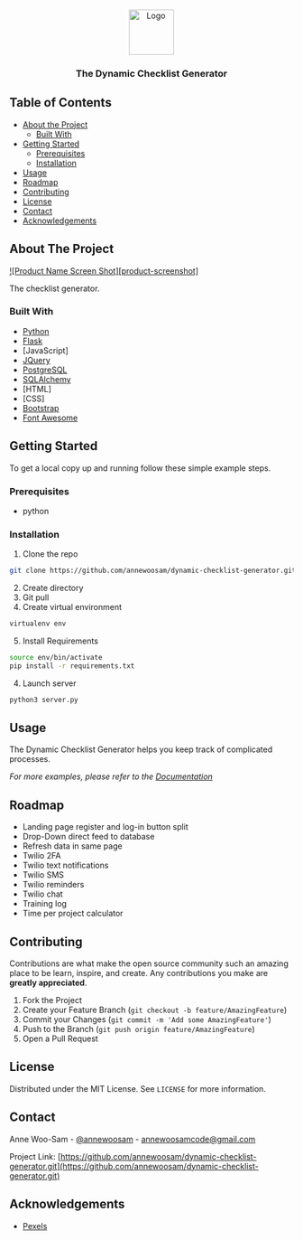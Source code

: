 <!--
*** Thanks for checking out this README Template. If you have a suggestion that would
*** make this better, please fork the repo and create a pull request or simply open
*** an issue with the tag "enhancement".
*** Thanks again! Now go create something AMAZING! :D
-->





<!-- PROJECT SHIELDS -->
<!--
*** I'm using markdown "reference style" links for readability.
*** Reference links are enclosed in brackets [ ] instead of parentheses ( ).
*** See the bottom of this document for the declaration of the reference variables
*** for contributors-url, forks-url, etc. This is an optional, concise syntax you may use.
*** https://www.markdownguide.org/basic-syntax/#reference-style-links
-->




<!-- PROJECT LOGO -->
<br />
<p align="center">
  <a href="https://github.com/othneildrew/Best-README-Template">
    <img src="images/logo.png" alt="Logo" width="80" height="80">
  </a>

  <h3 align="center">The Dynamic Checklist Generator</h3>

</p>

<!-- TABLE OF CONTENTS -->
## Table of Contents

* [About the Project](#about-the-project)
  * [Built With](#built-with)
* [Getting Started](#getting-started)
  * [Prerequisites](#prerequisites)
  * [Installation](#installation)
* [Usage](#usage)
* [Roadmap](#roadmap)
* [Contributing](#contributing)
* [License](#license)
* [Contact](#contact)
* [Acknowledgements](#acknowledgements)

<!-- ABOUT THE PROJECT -->
## About The Project

[![Product Name Screen Shot][product-screenshot]](https://example.com)

The checklist generator.

### Built With
* [Python](https://www.python.org)
* [Flask](https://flask.palletsprojects.com/en/1.1.x/)
* [JavaScript]
* [JQuery](https://jquery.com)
* [PostgreSQL](https://www.postgresql.org)
* [SQLAlchemy](https://www.sqlalchemy.org)
* [HTML]
* [CSS]
* [Bootstrap](https://getbootstrap.com)
* [Font Awesome](https://fontawesome.com)


<!-- GETTING STARTED -->
## Getting Started

To get a local copy up and running follow these simple example steps.

### Prerequisites

* python

### Installation

1. Clone the repo
```sh
git clone https://github.com/annewoosam/dynamic-checklist-generator.git
```
2. Create directory
3. Git pull
4. Create virtual environment
```sh
virtualenv env
```
5. Install Requirements
```sh
source env/bin/activate
pip install -r requirements.txt
```
4. Launch server
```sh
python3 server.py
```

<!-- USAGE EXAMPLES -->
## Usage

The Dynamic Checklist Generator helps you keep track of complicated processes.

_For more examples, please refer to the [Documentation](https://example.com)_

<!-- ROADMAP -->
## Roadmap

* Landing page register and log-in button split
* Drop-Down direct feed to database
* Refresh data in same page
* Twilio 2FA
* Twilio text notifications
* Twilio SMS
* Twilio reminders
* Twilio chat
* Training log
* Time per project calculator

<!-- CONTRIBUTING -->
## Contributing

Contributions are what make the open source community such an amazing place to be learn, inspire, and create. Any contributions you make are **greatly appreciated**.

1. Fork the Project
2. Create your Feature Branch (`git checkout -b feature/AmazingFeature`)
3. Commit your Changes (`git commit -m 'Add some AmazingFeature'`)
4. Push to the Branch (`git push origin feature/AmazingFeature`)
5. Open a Pull Request



<!-- LICENSE -->
## License

Distributed under the MIT License. See `LICENSE` for more information.



<!-- CONTACT -->
## Contact

Anne Woo-Sam - [@annewoosam](https://twitter.com/annewoosam) - annewoosamcode@gmail.com

Project Link: [https://github.com/annewoosam/dynamic-checklist-generator.git](https://github.com/annewoosam/dynamic-checklist-generator.git)


<!-- ACKNOWLEDGEMENTS -->
## Acknowledgements
* [Pexels](https://www.pexels.com)

<!-- MARKDOWN LINKS & IMAGES -->
<!-- https://www.markdownguide.org/basic-syntax/#reference-style-links -->

